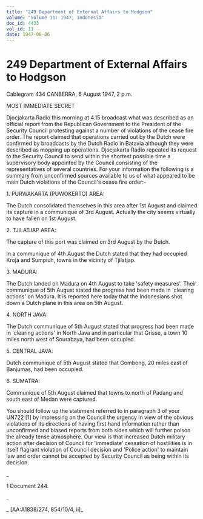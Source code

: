 ```yaml
---
title: "249 Department of External Affairs to Hodgson"
volume: "Volume 11: 1947, Indonesia"
doc_id: 4433
vol_id: 11
date: 1947-08-06
---
```


# 249 Department of External Affairs to Hodgson

Cablegram 434 CANBERRA, 6 August 1947, 2 p.m.

MOST IMMEDIATE SECRET

Djocjakarta Radio this morning at 4.15 broadcast what was described as an official report from the Republican Government to the President of the Security Council protesting against a number of violations of the cease fire order. The report claimed that operations carried out by the Dutch were confirmed by broadcasts by the Dutch Radio in Batavia although they were described as mopping up operations. Djocjakarta Radio repeated its request to the Security Council to send within the shortest possible time a supervisory body appointed by the Council consisting of the representatives of several countries. For your information the following is a summary from unconfirmed sources available to us of what appeared to be main Dutch violations of the Council's cease fire order:-

1\. PURWAKARTA (PUWOKERTO) AREA:

The Dutch consolidated themselves in this area after 1st August and claimed its capture in a communique of 3rd August. Actually the city seems virtually to have fallen on 1st August.

2\. TJILATJAP AREA:

The capture of this port was claimed on 3rd August by the Dutch.

In a communique of 4th August the Dutch stated that they had occupied Kroja and Sumpiuh, towns in the vicinity of Tjilatjap.

3\. MADURA:

The Dutch landed on Madura on 4th August to take 'safety measures'. Their communique of 5th August stated the progress had been made in 'clearing actions' on Madura. It is reported here today that the Indonesians shot down a Dutch plane in this area on 5th August.

4\. NORTH JAVA:

The Dutch communique of 5th August stated that progress had been made in 'clearing actions' in North Java and in particular that Grisse, a town 10 miles north west of Sourabaya, had been occupied.

5\. CENTRAL JAVA:

Dutch communique of 5th August stated that Gombong, 20 miles east of Banjumas, had been occupied.

6\. SUMATRA:

Communique of 5th August claimed that towns to north of Padang and south east of Medan were captured.

You should follow up the statement referred to in paragraph 3 of your UN722 [1] by impressing on the Council the urgency in view of the obvious violations of its directions of having first hand information rather than unconfirmed and biased reports from both sides which will further poison the already tense atmosphere. Our view is that increased Dutch military action after decision of Council for 'immediate' cessation of hostilities is in itself flagrant violation of Council decision and 'Police action' to maintain law and order cannot be accepted by Security Council as being within its decision.

_

1 Document 244.

_

_ [AA:A1838/274, 854/10/4, ii]_
